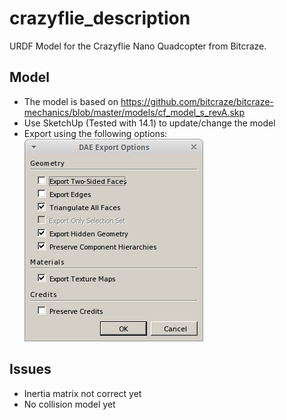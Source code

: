 crazyflie_description
=====================

URDF Model for the Crazyflie Nano Quadcopter from Bitcraze.

## Model

* The model is based on https://github.com/bitcraze/bitcraze-mechanics/blob/master/models/cf_model_s_revA.skp
* Use SketchUp (Tested with 14.1) to update/change the model
* Export using the following options: ![Export settings](export.png)

## Issues

* Inertia matrix not correct yet
* No collision model yet

